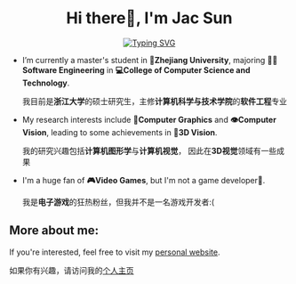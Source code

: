 <h1 align="center">Hi there👋, I'm Jac Sun</h1>
<p align="center">
<a href="https://git.io/typing-svg"><img src="https://readme-typing-svg.herokuapp.com?font=Fira+Code+&duration=2500&pause=100&color=F79D13&center=true&multiline=true&width=435&height=60&lines=A+Coder%2C+A+Gamer;%E6%97%A2%E5%86%99%E4%BB%A3%E7%A0%81%EF%BC%8C%E5%8F%88%E6%89%93%E6%B8%B8%E6%88%8F" alt="Typing SVG" /></a>
</p>

- I’m currently a master's student in **🏫Zhejiang University**, majoring **🧑‍💻Software Engineering** in **💻College of Computer Science and Technology**.

  我目前是**浙江大学**的硕士研究生，主修**计算机科学与技术学院**的**软件工程**专业

- My research interests include **🎨Computer Graphics** and **👁️Computer Vision**, leading to some achievements in **👀3D Vision**.

  我的研究兴趣包括**计算机图形学**与**计算机视觉**， 因此在**3D视觉**领域有一些成果

- I'm a huge fan of **🎮Video Games**, but I'm not a game developer🥲.

  我是**电子游戏**的狂热粉丝，但我并不是一名游戏开发者:(

<!--
## Languages and Tools:
<p align="center">
<img src="https://cdn.jsdelivr.net/gh/devicons/devicon/icons/anaconda/anaconda-original.svg" alt="Anaconda" height="40" style="vertical-align:top; margin:4px"/>
<img src="https://cdn.jsdelivr.net/gh/devicons/devicon/icons/bash/bash-original.svg" alt="Bash" height="40" style="vertical-align:top; margin:4px"/>
<img src="https://cdn.jsdelivr.net/gh/devicons/devicon/icons/blender/blender-original.svg" alt="Blender" height="40" style="vertical-align:top;margin:4px"/>
<img src="https://cdn.jsdelivr.net/gh/devicons/devicon/icons/c/c-original.svg" alt="C" height="40" style="vertical-align:top; margin:4px"/>
<img src="https://cdn.jsdelivr.net/gh/devicons/devicon/icons/cplusplus/cplusplus-original.svg" alt="C++" height="40" style="vertical-align:top; margin:4px"/>
<img src="https://cdn.jsdelivr.net/gh/devicons/devicon/icons/csharp/csharp-original.svg" alt="C#" height="40" style="vertical-align:top; margin:4px"/>
<img src="https://cdn.jsdelivr.net/gh/devicons/devicon/icons/cmake/cmake-original.svg" alt="CMake" height="40" style="vertical-align:top; margin:4px"/>         
<img src="https://cdn.jsdelivr.net/gh/devicons/devicon/icons/docker/docker-original.svg" alt="Docker" height="40" style="vertical-align:top; margin:4px"/>
<img src="https://cdn.jsdelivr.net/gh/devicons/devicon/icons/express/express-original.svg" alt="Express" height="40" style="vertical-align:top; margin:4px"/>
<img src="https://cdn.jsdelivr.net/gh/devicons/devicon/icons/git/git-original.svg" alt="Git" height="40" style="vertical-align:top; margin:4px"/>
<img src="https://cdn.jsdelivr.net/gh/devicons/devicon/icons/javascript/javascript-original.svg" alt="JavaScript" height="40" style="vertical-align:top; margin:4px"/>
<img src="https://cdn.jsdelivr.net/gh/devicons/devicon/icons/jupyter/jupyter-original.svg" alt="Jupyter" height="40" style="vertical-align:top; margin:4px"/>
<img src="https://cdn.jsdelivr.net/gh/devicons/devicon/icons/linux/linux-original.svg" alt="Linux" height="40" style="vertical-align:top; margin:4px"/>
<img src="https://cdn.jsdelivr.net/gh/devicons/devicon/icons/maya/maya-original.svg" alt="Maya" height="40" style="vertical-align:top; margin:4px"/>       
<img src="https://cdn.jsdelivr.net/gh/devicons/devicon/icons/nodejs/nodejs-original-wordmark.svg" alt="NodeJS" height="40" style="vertical-align:top; margin:4px"/>
<img src="https://cdn.jsdelivr.net/gh/devicons/devicon/icons/opencv/opencv-original.svg" alt="OpenCV" height="40" style="vertical-align:top; margin:4px"/>
<img src="https://cdn.jsdelivr.net/gh/devicons/devicon/icons/opengl/opengl-original.svg" alt="OpenGL" height="40" style="vertical-align:top; margin:4px"/>
<img src="https://cdn.jsdelivr.net/gh/devicons/devicon/icons/python/python-original.svg" alt="Python" height="40" style="vertical-align:top; margin:4px"/>
<img src="https://cdn.jsdelivr.net/gh/devicons/devicon/icons/pytorch/pytorch-original.svg" alt="PyTorch" height="40" style="vertical-align:top; margin:4px"/>
<img src="https://cdn.jsdelivr.net/gh/devicons/devicon/icons/react/react-original.svg" alt="React" height="40" style="vertical-align:top; margin:4px"/>
<img src="https://cdn.jsdelivr.net/gh/devicons/devicon/icons/ubuntu/ubuntu-plain.svg" alt="Ubuntu" height="40" style="vertical-align:top; margin:4px"/>
<img src="https://cdn.jsdelivr.net/gh/devicons/devicon/icons/unity/unity-original.svg" alt="Unity" height="40" style="vertical-align:top; margin:4px"/>
<img src="https://cdn.jsdelivr.net/gh/devicons/devicon/icons/unrealengine/unrealengine-original.svg" alt="Unreal Engine" height="40" style="vertical-align:top; margin:4px"/>
<img src="https://cdn.jsdelivr.net/gh/devicons/devicon/icons/vscode/vscode-original.svg" alt="Visual Studio Code" height="40" style="vertical-align:top; margin:4px"/>
</p>
<p align="center">
..., and also <a href="https://developer.nvidia.com/cuda-toolkit">CUDA</a> & <a href="https://developer.nvidia.com/rtx/ray-tracing/optix">Optix7</a>, but I havn't found the icons of these yet 🤔.
</p>
<p align="center"/>
..., 还有<a href="https://developer.nvidia.com/cuda-toolkit">CUDA</a>和<a href="https://developer.nvidia.com/rtx/ray-tracing/optix">Optix7</a>, 但我没有找到它们的图标
-->

<!-- ## Github Stats:
<p align = "center">
  <img src = "https://github-readme-stats.vercel.app/api?username=SJoJoK&show_icons=true&count_private=true&theme=graywhite">
  <img src = "https://github-readme-stats.vercel.app/api/top-langs/?username=SJoJoK&layout=compact&langs_count=8&size_weight=0.4&count_weight=0.6&theme=graywhite">
</p>                                                                
 -->
## More about me:

If you're interested, feel free to visit my [personal website](https://sjojok.github.io/).

如果你有兴趣，请访问我的[个人主页](https://sjojok.github.io/)
